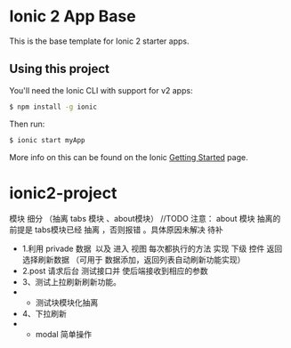 Ionic 2 App Base
=====================

This is the base template for Ionic 2 starter apps.

## Using this project

You'll need the Ionic CLI with support for v2 apps:

```bash
$ npm install -g ionic
```

Then run:

```bash
$ ionic start myApp
```

More info on this can be found on the Ionic [Getting Started](http://ionicframework.com/docs/v2/getting-started/) page.
# ionic2-project
模块 细分 （抽离 tabs 模块 、about模块）
//TODO
注意： about 模块 抽离的 前提是  tabs模块已经 抽离  ，否则报错 。具体原因未解决 待补 

- 1.利用 privade 数据  以及 进入 视图 每次都执行的方法 实现 下级 控件 返回选择刷新数据 （可用于 数据添加，返回列表自动刷新功能实现）
- 2.post 请求后台 测试接口并 使后端接收到相应的参数 
- 3、测试上拉刷新刷新功能。
- -  测试块模块化抽离
- 4、下拉刷新
- -  modal 简单操作
